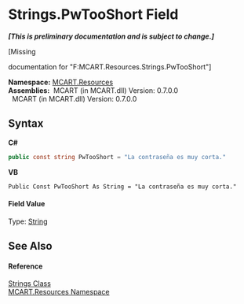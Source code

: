 # Strings.PwTooShort Field
 _**\[This is preliminary documentation and is subject to change.\]**_

\[Missing <summary> documentation for "F:MCART.Resources.Strings.PwTooShort"\]

**Namespace:**&nbsp;<a href="041b170e-5907-685d-b002-4dcd9adea31f">MCART.Resources</a><br />**Assemblies:**&nbsp;&nbsp;MCART (in MCART.dll) Version: 0.7.0.0<br />&nbsp;&nbsp;MCART (in MCART.dll) Version: 0.7.0.0<br />

## Syntax

**C#**<br />
``` C#
public const string PwTooShort = "La contraseña es muy corta."
```

**VB**<br />
``` VB
Public Const PwTooShort As String = "La contraseña es muy corta."
```


#### Field Value
Type: <a href="http://msdn2.microsoft.com/es-es/library/s1wwdcbf" target="_blank">String</a>

## See Also


#### Reference
<a href="405d9625-9048-d87c-0dfb-200370247352">Strings Class</a><br /><a href="041b170e-5907-685d-b002-4dcd9adea31f">MCART.Resources Namespace</a><br />